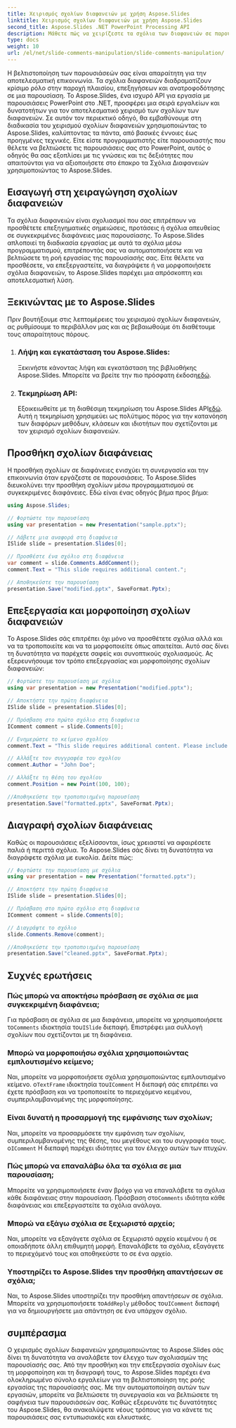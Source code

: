 ```yaml
---
title: Χειρισμός σχολίων διαφανειών με χρήση Aspose.Slides
linktitle: Χειρισμός σχολίων διαφανειών με χρήση Aspose.Slides
second_title: Aspose.Slides .NET PowerPoint Processing API
description: Μάθετε πώς να χειρίζεστε τα σχόλια των διαφανειών σε παρουσιάσεις PowerPoint χρησιμοποιώντας το Aspose.Slides API για .NET. Εξερευνήστε βήμα προς βήμα οδηγούς και παραδείγματα πηγαίου κώδικα για προσθήκη, επεξεργασία και μορφοποίηση σχολίων διαφανειών.
type: docs
weight: 10
url: /el/net/slide-comments-manipulation/slide-comments-manipulation/
---
```


Η βελτιστοποίηση των παρουσιάσεών σας είναι απαραίτητη για την αποτελεσματική επικοινωνία. Τα σχόλια διαφανειών διαδραματίζουν κρίσιμο ρόλο στην παροχή πλαισίου, επεξηγήσεων και ανατροφοδότησης σε μια παρουσίαση. Το Aspose.Slides, ένα ισχυρό API για εργασία με παρουσιάσεις PowerPoint στο .NET, προσφέρει μια σειρά εργαλείων και δυνατοτήτων για τον αποτελεσματικό χειρισμό των σχολίων των διαφανειών. Σε αυτόν τον περιεκτικό οδηγό, θα εμβαθύνουμε στη διαδικασία του χειρισμού σχολίων διαφανειών χρησιμοποιώντας το Aspose.Slides, καλύπτοντας τα πάντα, από βασικές έννοιες έως προηγμένες τεχνικές. Είτε είστε προγραμματιστής είτε παρουσιαστής που θέλετε να βελτιώσετε τις παρουσιάσεις σας στο PowerPoint, αυτός ο οδηγός θα σας εξοπλίσει με τις γνώσεις και τις δεξιότητες που απαιτούνται για να αξιοποιήσετε στο έπακρο τα Σχόλια Διαφανειών χρησιμοποιώντας το Aspose.Slides.

## Εισαγωγή στη χειραγώγηση σχολίων διαφανειών

Τα σχόλια διαφανειών είναι σχολιασμοί που σας επιτρέπουν να προσθέτετε επεξηγηματικές σημειώσεις, προτάσεις ή σχόλια απευθείας σε συγκεκριμένες διαφάνειες μιας παρουσίασης. Το Aspose.Slides απλοποιεί τη διαδικασία εργασίας με αυτά τα σχόλια μέσω προγραμματισμού, επιτρέποντάς σας να αυτοματοποιήσετε και να βελτιώσετε τη ροή εργασίας της παρουσίασής σας. Είτε θέλετε να προσθέσετε, να επεξεργαστείτε, να διαγράψετε ή να μορφοποιήσετε σχόλια διαφανειών, το Aspose.Slides παρέχει μια απρόσκοπτη και αποτελεσματική λύση.

## Ξεκινώντας με το Aspose.Slides

Πριν βουτήξουμε στις λεπτομέρειες του χειρισμού σχολίων διαφανειών, ας ρυθμίσουμε το περιβάλλον μας και ας βεβαιωθούμε ότι διαθέτουμε τους απαραίτητους πόρους.

1. ### Λήψη και εγκατάσταση του Aspose.Slides: 
	 Ξεκινήστε κάνοντας λήψη και εγκατάσταση της βιβλιοθήκης Aspose.Slides. Μπορείτε να βρείτε την πιο πρόσφατη έκδοση[εδώ](https://releases.aspose.com/slides/net/).

2. ### Τεκμηρίωση API: 
	 Εξοικειωθείτε με τη διαθέσιμη τεκμηρίωση του Aspose.Slides API[εδώ](https://reference.aspose.com/slides/net/). Αυτή η τεκμηρίωση χρησιμεύει ως πολύτιμος πόρος για την κατανόηση των διαφόρων μεθόδων, κλάσεων και ιδιοτήτων που σχετίζονται με τον χειρισμό σχολίων διαφανειών.

## Προσθήκη σχολίων διαφάνειας

Η προσθήκη σχολίων σε διαφάνειες ενισχύει τη συνεργασία και την επικοινωνία όταν εργάζεστε σε παρουσιάσεις. Το Aspose.Slides διευκολύνει την προσθήκη σχολίων μέσω προγραμματισμού σε συγκεκριμένες διαφάνειες. Εδώ είναι ένας οδηγός βήμα προς βήμα:

```csharp
using Aspose.Slides;

// Φορτώστε την παρουσίαση
using var presentation = new Presentation("sample.pptx");

// Λάβετε μια αναφορά στη διαφάνεια
ISlide slide = presentation.Slides[0];

// Προσθέστε ένα σχόλιο στη διαφάνεια
var comment = slide.Comments.AddComment();
comment.Text = "This slide requires additional content.";

// Αποθηκεύστε την παρουσίαση
presentation.Save("modified.pptx", SaveFormat.Pptx);
```

## Επεξεργασία και μορφοποίηση σχολίων διαφανειών

Το Aspose.Slides σάς επιτρέπει όχι μόνο να προσθέτετε σχόλια αλλά και να τα τροποποιείτε και να τα μορφοποιείτε όπως απαιτείται. Αυτό σας δίνει τη δυνατότητα να παρέχετε σαφείς και συνοπτικούς σχολιασμούς. Ας εξερευνήσουμε τον τρόπο επεξεργασίας και μορφοποίησης σχολίων διαφανειών:

```csharp
// Φορτώστε την παρουσίαση με σχόλια
using var presentation = new Presentation("modified.pptx");

// Αποκτήστε την πρώτη διαφάνεια
ISlide slide = presentation.Slides[0];

// Πρόσβαση στο πρώτο σχόλιο στη διαφάνεια
IComment comment = slide.Comments[0];

// Ενημερώστε το κείμενο σχολίου
comment.Text = "This slide requires additional content. Please include relevant statistics.";

// Αλλάξτε τον συγγραφέα του σχολίου
comment.Author = "John Doe";

// Αλλάξτε τη θέση του σχολίου
comment.Position = new Point(100, 100);

//Αποθηκεύστε την τροποποιημένη παρουσίαση
presentation.Save("formatted.pptx", SaveFormat.Pptx);
```

## Διαγραφή σχολίων διαφάνειας

Καθώς οι παρουσιάσεις εξελίσσονται, ίσως χρειαστεί να αφαιρέσετε παλιά ή περιττά σχόλια. Το Aspose.Slides σάς δίνει τη δυνατότητα να διαγράφετε σχόλια με ευκολία. Δείτε πώς:

```csharp
// Φορτώστε την παρουσίαση με σχόλια
using var presentation = new Presentation("formatted.pptx");

// Αποκτήστε την πρώτη διαφάνεια
ISlide slide = presentation.Slides[0];

// Πρόσβαση στο πρώτο σχόλιο στη διαφάνεια
IComment comment = slide.Comments[0];

// Διαγράψτε το σχόλιο
slide.Comments.Remove(comment);

//Αποθηκεύστε την τροποποιημένη παρουσίαση
presentation.Save("cleaned.pptx", SaveFormat.Pptx);
```

## Συχνές ερωτήσεις

### Πώς μπορώ να αποκτήσω πρόσβαση σε σχόλια σε μια συγκεκριμένη διαφάνεια;

Για πρόσβαση σε σχόλια σε μια διαφάνεια, μπορείτε να χρησιμοποιήσετε το`Comments` ιδιοκτησία του`ISlide` διεπαφή. Επιστρέφει μια συλλογή σχολίων που σχετίζονται με τη διαφάνεια.

### Μπορώ να μορφοποιήσω σχόλια χρησιμοποιώντας εμπλουτισμένο κείμενο;

 Ναι, μπορείτε να μορφοποιήσετε σχόλια χρησιμοποιώντας εμπλουτισμένο κείμενο. ο`TextFrame` ιδιοκτησία του`IComment` Η διεπαφή σάς επιτρέπει να έχετε πρόσβαση και να τροποποιείτε το περιεχόμενο κειμένου, συμπεριλαμβανομένης της μορφοποίησης.

### Είναι δυνατή η προσαρμογή της εμφάνισης των σχολίων;

 Ναι, μπορείτε να προσαρμόσετε την εμφάνιση των σχολίων, συμπεριλαμβανομένης της θέσης, του μεγέθους και του συγγραφέα τους. ο`IComment` Η διεπαφή παρέχει ιδιότητες για τον έλεγχο αυτών των πτυχών.

### Πώς μπορώ να επαναλάβω όλα τα σχόλια σε μια παρουσίαση;

 Μπορείτε να χρησιμοποιήσετε έναν βρόχο για να επαναλάβετε τα σχόλια κάθε διαφάνειας στην παρουσίαση. Πρόσβαση στο`Comments` ιδιότητα κάθε διαφάνειας και επεξεργαστείτε τα σχόλια ανάλογα.

### Μπορώ να εξάγω σχόλια σε ξεχωριστό αρχείο;

Ναι, μπορείτε να εξαγάγετε σχόλια σε ξεχωριστό αρχείο κειμένου ή σε οποιαδήποτε άλλη επιθυμητή μορφή. Επαναλάβετε τα σχόλια, εξαγάγετε το περιεχόμενό τους και αποθηκεύστε το σε ένα αρχείο.

### Υποστηρίζει το Aspose.Slides την προσθήκη απαντήσεων σε σχόλια;

 Ναι, το Aspose.Slides υποστηρίζει την προσθήκη απαντήσεων σε σχόλια. Μπορείτε να χρησιμοποιήσετε το`AddReply` μέθοδος του`IComment` διεπαφή για να δημιουργήσετε μια απάντηση σε ένα υπάρχον σχόλιο.

## συμπέρασμα

Ο χειρισμός σχολίων διαφανειών χρησιμοποιώντας το Aspose.Slides σάς δίνει τη δυνατότητα να αναλάβετε τον έλεγχο των σχολιασμών της παρουσίασής σας. Από την προσθήκη και την επεξεργασία σχολίων έως τη μορφοποίηση και τη διαγραφή τους, το Aspose.Slides παρέχει ένα ολοκληρωμένο σύνολο εργαλείων για τη βελτιστοποίηση της ροής εργασίας της παρουσίασής σας. Με την αυτοματοποίηση αυτών των εργασιών, μπορείτε να βελτιώσετε τη συνεργασία και να βελτιώσετε τη σαφήνεια των παρουσιάσεών σας. Καθώς εξερευνάτε τις δυνατότητες του Aspose.Slides, θα ανακαλύψετε νέους τρόπους για να κάνετε τις παρουσιάσεις σας εντυπωσιακές και ελκυστικές.